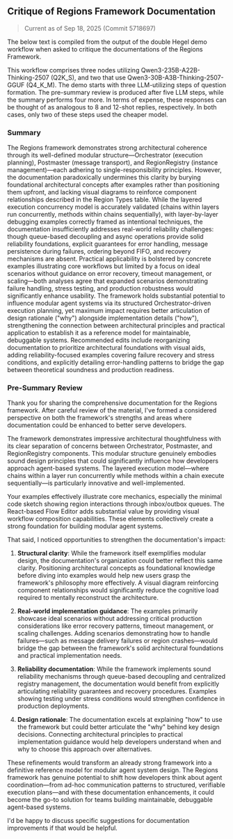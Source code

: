 ## Critique of Regions Framework Documentation

> Current as of Sep 18, 2025 (Commit 5718697)

The below text is compiled from the output of the double Hegel demo workflow when asked to critique the documentations of the Regions Framework.

This workflow comprises three nodes utilizing Qwen3-235B-A22B-Thinking-2507 (Q2K_S), and two that use Qwen3-30B-A3B-Thinking-2507-GGUF (Q4_K_M). The demo starts with three LLM-utilizing steps of question formation. The pre-summary review is produced after five LLM steps, while the summary performs four more. In terms of expense, these responses can be thought of as analogous to 8 and 12-shot replies, respectively. In both cases, only two of these steps used the cheaper model.

### Summary

The Regions framework demonstrates strong architectural coherence through its well-defined modular structure—Orchestrator (execution planning), Postmaster (message transport), and RegionRegistry (instance management)—each adhering to single-responsibility principles. However, the documentation paradoxically undermines this clarity by burying foundational architectural concepts after examples rather than positioning them upfront, and lacking visual diagrams to reinforce component relationships described in the Region Types table. While the layered execution concurrency model is accurately validated (chains within layers run concurrently, methods within chains sequentially), with layer-by-layer debugging examples correctly framed as intentional techniques, the documentation insufficiently addresses real-world reliability challenges: though queue-based decoupling and async operations provide solid reliability foundations, explicit guarantees for error handling, message persistence during failures, ordering beyond FIFO, and recovery mechanisms are absent. Practical applicability is bolstered by concrete examples illustrating core workflows but limited by a focus on ideal scenarios without guidance on error recovery, timeout management, or scaling—both analyses agree that expanded scenarios demonstrating failure handling, stress testing, and production robustness would significantly enhance usability. The framework holds substantial potential to influence modular agent systems via its structured Orchestrator-driven execution planning, yet maximum impact requires better articulation of design rationale ("why") alongside implementation details ("how"), strengthening the connection between architectural principles and practical application to establish it as a reference model for maintainable, debuggable systems. Recommended edits include reorganizing documentation to prioritize architectural foundations with visual aids, adding reliability-focused examples covering failure recovery and stress conditions, and explicitly detailing error-handling patterns to bridge the gap between theoretical soundness and production readiness.

### Pre-Summary Review

Thank you for sharing the comprehensive documentation for the Regions framework. After careful review of the material, I've formed a considered perspective on both the framework's strengths and areas where documentation could be enhanced to better serve developers.

The framework demonstrates impressive architectural thoughtfulness with its clear separation of concerns between Orchestrator, Postmaster, and RegionRegistry components. This modular structure genuinely embodies sound design principles that could significantly influence how developers approach agent-based systems. The layered execution model—where chains within a layer run concurrently while methods within a chain execute sequentially—is particularly innovative and well-implemented.

Your examples effectively illustrate core mechanics, especially the minimal code sketch showing region interactions through inbox/outbox queues. The React-based Flow Editor adds substantial value by providing visual workflow composition capabilities. These elements collectively create a strong foundation for building modular agent systems.

That said, I noticed opportunities to strengthen the documentation's impact:

1. **Structural clarity**: While the framework itself exemplifies modular design, the documentation's organization could better reflect this same clarity. Positioning architectural concepts as foundational knowledge before diving into examples would help new users grasp the framework's philosophy more effectively. A visual diagram reinforcing component relationships would significantly reduce the cognitive load required to mentally reconstruct the architecture.

2. **Real-world implementation guidance**: The examples primarily showcase ideal scenarios without addressing critical production considerations like error recovery patterns, timeout management, or scaling challenges. Adding scenarios demonstrating how to handle failures—such as message delivery failures or region crashes—would bridge the gap between the framework's solid architectural foundations and practical implementation needs.

3. **Reliability documentation**: While the framework implements sound reliability mechanisms through queue-based decoupling and centralized registry management, the documentation would benefit from explicitly articulating reliability guarantees and recovery procedures. Examples showing testing under stress conditions would strengthen confidence in production deployments.

4. **Design rationale**: The documentation excels at explaining "how" to use the framework but could better articulate the "why" behind key design decisions. Connecting architectural principles to practical implementation guidance would help developers understand when and why to choose this approach over alternatives.

These refinements would transform an already strong framework into a definitive reference model for modular agent system design. The Regions framework has genuine potential to shift how developers think about agent coordination—from ad-hoc communication patterns to structured, verifiable execution plans—and with these documentation enhancements, it could become the go-to solution for teams building maintainable, debuggable agent-based systems.

I'd be happy to discuss specific suggestions for documentation improvements if that would be helpful.
